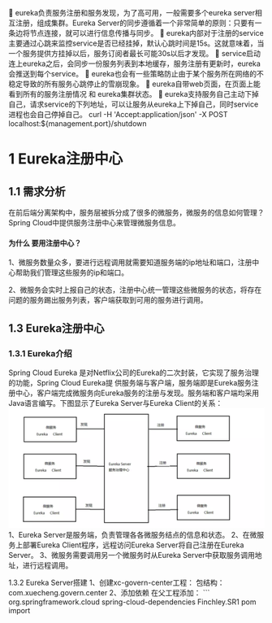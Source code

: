 	eureka负责服务注册和服务发现，为了高可用，一般需要多个eureka server相互注册，组成集群。Eureka Server的同步遵循着一个非常简单的原则：只要有一条边将节点连接，就可以进行信息传播与同步。
	eureka内部对于注册的service主要通过心跳来监控service是否已经挂掉，默认心跳时间是15s。这就意味着，当一个服务提供方挂掉以后，服务订阅者最长可能30s以后才发现。
	service启动连上eureka之后，会同步一份服务列表到本地缓存，服务注册有更新时，eureka会推送到每个service。
	eureka也会有一些策略防止由于某个服务所在网络的不稳定导致的所有服务心跳停止的雪崩现象。
	eureka自带web页面，在页面上能看到所有的服务注册情况 和 eureka集群状态。
	eureka支持服务自己主动下掉自己，请求service的下列地址，可以让服务从eureka上下掉自己，同时service进程也会自己停掉自己。
curl -H 'Accept:application/json' -X POST localhost:${management.port}/shutdown

# 1 Eureka注册中心
## 1.1 需求分析
在前后端分离架构中，服务层被拆分成了很多的微服务，微服务的信息如何管理？Spring Cloud中提供服务注册中心来管理微服务信息。

#### 为什么 要用注册中心？

1、微服务数量众多，要进行远程调用就需要知道服务端的ip地址和端口，注册中心帮助我们管理这些服务的ip和端口。

2、微服务会实时上报自己的状态，注册中心统一管理这些微服务的状态，将存在问题的服务踢出服务列表，客户端获取到可用的服务进行调用。

## 1.3 Eureka注册中心
### 1.3.1 Eureka介绍
Spring Cloud Eureka 是对Netflix公司的Eureka的二次封装，它实现了服务治理的功能，Spring Cloud Eureka提
供服务端与客户端，服务端即是Eureka服务注册中心，客户端完成微服务向Eureka服务的注册与发现。服务端和客户端均采用Java语言编写。下图显示了Eureka Server与Eureka Client的关系：
![title](../../.local/static/2019/11/4/1576111502571.1576111502587.png)
1、Eureka Server是服务端，负责管理各各微服务结点的信息和状态。
2、在微服务上部署Eureka Client程序，远程访问Eureka Server将自己注册在Eureka Server。
3、微服务需要调用另一个微服务时从Eureka Server中获取服务调用地址，进行远程调用。

1.3.2 Eureka Server搭建
1、创建xc-govern-center工程：
包结构：com.xuecheng.govern.center
2、添加依赖
在父工程添加：
      ```            <dependency>
                <groupId>org.springframework.cloud</groupId>
                <artifactId>spring-cloud-dependencies</artifactId>
                <version>Finchley.SR1</version>
                <type>pom</type>
                <scope>import</scope>
            </dependency>

```
